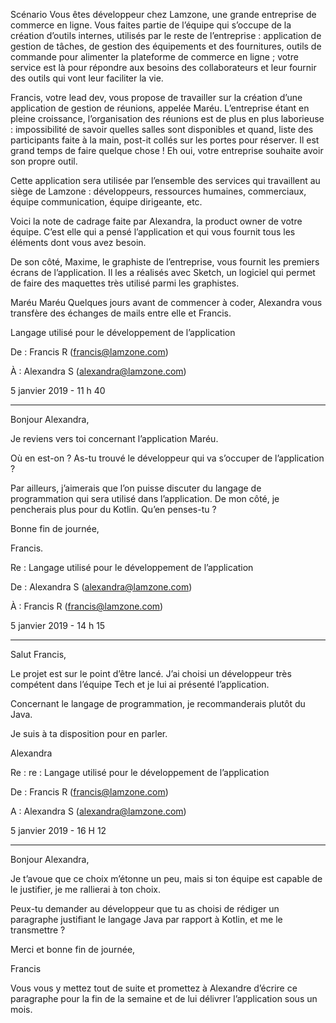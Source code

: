 Scénario
Vous êtes développeur chez Lamzone, une grande entreprise de commerce en ligne. Vous faites partie de l’équipe qui s’occupe de la création d’outils internes, utilisés par le reste de l’entreprise : application de gestion de tâches, de gestion des équipements et des fournitures, outils de commande pour alimenter la plateforme de commerce en ligne ; votre service est là pour répondre aux besoins des collaborateurs et leur fournir des outils qui vont leur faciliter la vie.



Francis, votre lead dev, vous propose de travailler sur la création d’une application de gestion de réunions, appelée Maréu. L’entreprise étant en pleine croissance, l’organisation des réunions est de plus en plus laborieuse : impossibilité de savoir quelles salles sont disponibles et quand, liste des participants faite à la main, post-it collés sur les portes pour réserver. Il est grand temps de faire quelque chose ! Eh oui, votre entreprise souhaite avoir son propre outil.

Cette application sera utilisée par l’ensemble des services qui travaillent au siège de Lamzone : développeurs, ressources humaines, commerciaux, équipe communication, équipe dirigeante, etc.

Voici la note de cadrage faite par Alexandra, la product owner de votre équipe. C’est elle qui a pensé l’application et qui vous fournit tous les éléments dont vous avez besoin.

De son côté, Maxime, le graphiste de l’entreprise, vous fournit les premiers écrans de l’application. Il les a réalisés avec Sketch, un logiciel qui permet de faire des maquettes très utilisé parmi les graphistes.

Maréu
Maréu
Quelques jours avant de commencer à coder, Alexandra vous transfère des échanges de mails entre elle et Francis.

Langage utilisé pour le développement de l’application

De : Francis R (francis@lamzone.com)

À : Alexandra S (alexandra@lamzone.com)

5 janvier 2019 - 11 h 40

----------------------------------------------------------------------------------------------------------

Bonjour Alexandra,

Je reviens vers toi concernant l’application Maréu.

Où en est-on ? As-tu trouvé le développeur qui va s’occuper de l’application ?

Par ailleurs, j’aimerais que l’on puisse discuter du langage de programmation qui sera utilisé dans l’application. De mon côté, je pencherais plus pour du Kotlin. Qu’en penses-tu ?

Bonne fin de journée,

Francis.

Re : Langage utilisé pour le développement de l’application

De : Alexandra S (alexandra@lamzone.com)

À : Francis R (francis@lamzone.com)

5 janvier 2019 - 14 h 15

----------------------------------------------------------------------------------------------------------

Salut Francis,

Le projet est sur le point d’être lancé. J’ai choisi un développeur très compétent dans l’équipe Tech et je lui ai présenté l’application.

Concernant le langage de programmation, je recommanderais plutôt du Java.

Je suis à ta disposition pour en parler.

Alexandra

Re : re : Langage utilisé pour le développement de l’application

De : Francis R (francis@lamzone.com)

A : Alexandra S (alexandra@lamzone.com)

5 janvier 2019 - 16 H 12

----------------------------------------------------------------------------------------------------------

Bonjour Alexandra,

Je t’avoue que ce choix m’étonne un peu, mais si ton équipe est capable de le justifier, je me rallierai à ton choix.

Peux-tu demander au développeur que tu as choisi de rédiger un paragraphe justifiant le langage Java par rapport à Kotlin, et me le transmettre ?

Merci et bonne fin de journée,

Francis

 Vous vous y mettez tout de suite et promettez à Alexandre d’écrire ce paragraphe pour la fin de la semaine et de lui délivrer l’application sous un mois.
